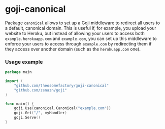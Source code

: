 # goji-canonical

Package `canonical` allows to set up a Goji middleware to redirect all users to a default, canonical domain. This is useful if, for example, you upload your website to Heroku, but instead of allowing your users to access both `example.herokuapp.com` and `example.com`, you can set up this middleware to enforce your users to access through `example.com` by redirecting them if they access over another domain (such as the `herokuapp.com` one).

### Usage example
```go
package main

import (
	"github.com/theosomefactory/goji-canonical"
	"github.com/zenazn/goji"
)

func main() {
	goji.Use(canonical.Canonical("example.com"))
	goji.Get("/", myHandler)
	goji.Serve()
}
```